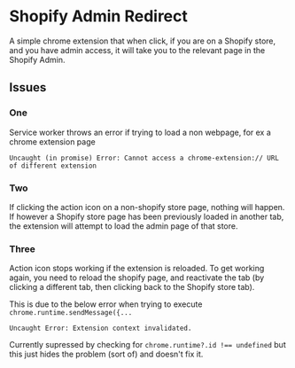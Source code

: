 # Shopify Admin Redirect

A simple chrome extension that when click, if you are on a Shopify store, and you have admin access, it will take you to the relevant page in the Shopify Admin.

## Issues

### One
Service worker throws an error if trying to load a non webpage, for ex a chrome extension page
```
Uncaught (in promise) Error: Cannot access a chrome-extension:// URL of different extension
```

### Two
If clicking the action icon on a non-shopify store page, nothing will happen. If however a Shopify store page has been previously loaded in another tab, the extension will attempt to load the admin page of that store.


### Three
Action icon stops working if the extension is reloaded. To get working again, you need to reload the shopify page, and reactivate the tab (by clicking a different tab, then clicking back to the Shopify store tab).

This is due to the below error when trying to execute `chrome.runtime.sendMessage({...`
```
Uncaught Error: Extension context invalidated.
```

Currently supressed by checking for `chrome.runtime?.id !== undefined` but this just hides the problem (sort of) and doesn't fix it.
